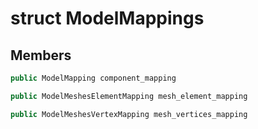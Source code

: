 # struct ModelMappings


## Members

```cpp
public ModelMapping component_mapping
```

```cpp
public ModelMeshesElementMapping mesh_element_mapping
```

```cpp
public ModelMeshesVertexMapping mesh_vertices_mapping
```



